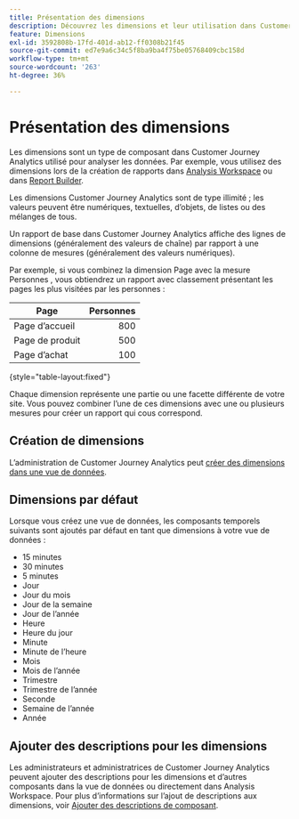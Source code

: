 ```yaml
---
title: Présentation des dimensions
description: Découvrez les dimensions et leur utilisation dans Customer Journey Analytics
feature: Dimensions
exl-id: 3592808b-17fd-401d-ab12-ff0308b21f45
source-git-commit: ed7e9a6c34c5f8ba9ba4f75be05768409cbc158d
workflow-type: tm+mt
source-wordcount: '263'
ht-degree: 36%

---
```


# Présentation des dimensions

Les dimensions sont un type de composant dans Customer Journey Analytics utilisé pour analyser les données. Par exemple, vous utilisez des dimensions lors de la création de rapports dans [Analysis Workspace](/help/analysis-workspace/home.md) ou dans [Report Builder](/help/report-builder/rb-overview.md).

Les dimensions Customer Journey Analytics sont de type illimité ; les valeurs peuvent être numériques, textuelles, d’objets, de listes ou des mélanges de tous.

Un rapport de base dans Customer Journey Analytics affiche des lignes de dimensions (généralement des valeurs de chaîne) par rapport à une colonne de mesures (généralement des valeurs numériques).

Par exemple, si vous combinez la dimension Page avec la mesure Personnes , vous obtiendrez un rapport avec classement présentant les pages les plus visitées par les personnes :

| Page | Personnes |
| --- | ---: |
| Page d’accueil | 800 |
| Page de produit | 500 |
| Page d’achat | 100 |

{style="table-layout:fixed"}

Chaque dimension représente une partie ou une facette différente de votre site. Vous pouvez combiner l’une de ces dimensions avec une ou plusieurs mesures pour créer un rapport qui cous correspond.


## Création de dimensions

L’administration de Customer Journey Analytics peut [créer des dimensions dans une vue de données](/help/data-views/create-dataview.md#components).

## Dimensions par défaut

Lorsque vous créez une vue de données, les composants temporels suivants sont ajoutés par défaut en tant que dimensions à votre vue de données :

- 15 minutes
- 30 minutes
- 5 minutes
- Jour
- Jour du mois
- Jour de la semaine
- Jour de l’année
- Heure
- Heure du jour
- Minute
- Minute de l’heure
- Mois
- Mois de l’année
- Trimestre
- Trimestre de l’année
- Seconde
- Semaine de l’année
- Année

## Ajouter des descriptions pour les dimensions

Les administrateurs et administratrices de Customer Journey Analytics peuvent ajouter des descriptions pour les dimensions et d’autres composants dans la vue de données ou directement dans Analysis Workspace. Pour plus d’informations sur l’ajout de descriptions aux dimensions, voir [Ajouter des descriptions de composant](/help/components/add-component-descriptions.md).
